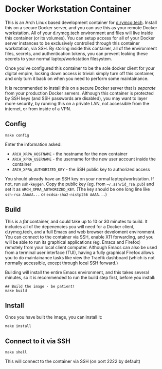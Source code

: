 # Docker Workstation Container

This is an Arch Linux based development container for
[d.rymcg.tech](d.rymcg.tech). Install this on a secure Docker server,
and you can use this as your remote Docker workstation. All of your
d.rymcg.tech environment and files will live inside this container (or
its volumes). You can setup access for all of your Docker server
instances to be exclusively controlled through this container
workstation, via SSH. By storing inside this container, all of the
environment files, secrets, and authentication tokens, you can prevent
leaking these secrets to your normal laptop/workstation filesystem.

Once you've configured this container to be the sole docker client for
your digital empire, locking down access is trivial: simply turn off
this container, and only turn it back on when you need to perform some
maintainance.

It is recommended to install this on a secure Docker server that is
*separate* from your production Docker servers. Although this
container is protected by SSH keys (and SSH passwords are disabled),
you may want to layer more security, by running this on a private LAN,
not accessible from the internet, or from inside of a VPN.

## Config

```
make config
```

Enter the information asked:

 * `ARCH_XRPA_HOSTNAME` - the hostname for the new container
 * `ARCH_XPRA_USERNAME` - the username for the new user account inside the container
 * `ARCH_XPRA_AUTHORIZED_KEY` - the SSH public key to authorized access

You should already have an SSH key on your normal laptop/workstation.
If not, run `ssh-keygen`. Copy the public key (eg. from
`~/.ssh/id_rsa.pub`) and set it as `ARCH_XPRA_AUTHORIZED_KEY`. (The
key should be one long line like `ssh-rsa AAAAA...` or
`ecdsa-sha2-nistp256 AAAA...`)

## Build

This is a *fat* container, and could take up to 10 or 30 minutes to
build. It includes all of the depenencies you will need for a Docker
client, d.rymcg.tech, and a full Emacs and web browser develoment
environment. You can connect to the container via SSH, enable X11
forwarding, and you will be able to run its graphical applications
(eg. Emacs and Firefox) remotely from your local client computer.
Although Emacs can also be used from a terminal user interface (TUI),
having a fully graphical Firefox allows you to do maintainance tasks
like view the Traefik dashboard (which is not normally accessible,
except through local SSH forward.)

Building will install the entire Emacs environment, and this takes
several minutes, so it is recommended to run the build step first,
before you install:

```
## Build the image - be patient!
make build
```

## Install

Once you have built the image, you can install it:

```
make install
```

## Connect to it via SSH

```
make shell
```

This will connect to the container via SSH (on port 2222 by default)
